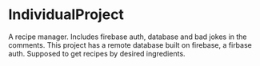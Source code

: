 # IndividualProject
A recipe manager. Includes firebase auth, database and bad jokes in the comments. This project has a remote database built on firebase, a firbase auth. Supposed to get recipes by desired ingredients.
